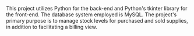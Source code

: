 This project utilizes Python for the back-end and Python's tkinter library for the front-end. 
The database system employed is MySQL.
The project's primary purpose is to manage stock levels for purchased and sold supplies, in addition to facilitating a billing view.
